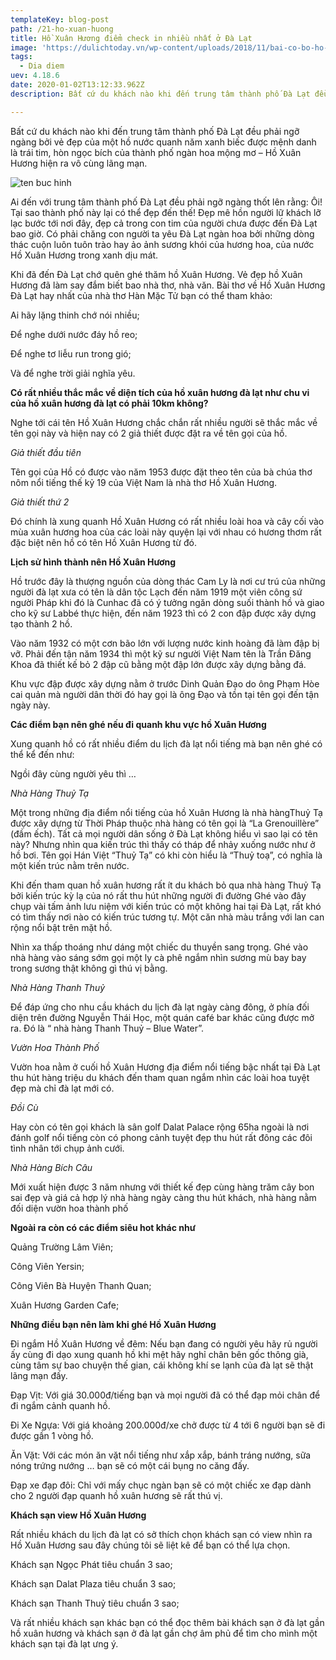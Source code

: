 ```yaml
---
templateKey: blog-post
path: /21-ho-xuan-huong
title: Hồ Xuân Hương điểm check in nhiều nhất ở Đà Lạt
image: 'https://dulichtoday.vn/wp-content/uploads/2018/11/bai-co-bo-ho-xuan-huong-da-lat-check-in.jpg' 
tags:
  - Dia diem
uev: 4.18.6
date: 2020-01-02T13:12:33.962Z
description: Bất cứ du khách nào khi đến trung tâm thành phố Đà Lạt đều phải ngỡ ngàng bởi vẻ đẹp của một hồ nước quanh năm xanh biếc được mệnh danh là trái tim, hòn ngọc bích của thành phố ngàn hoa mộng mơ..

---
```


Bất cứ du khách nào khi đến trung tâm thành phố Đà Lạt đều phải ngỡ ngàng bởi vẻ đẹp của một hồ nước quanh năm xanh biếc được mệnh danh là trái tim, hòn ngọc bích của thành phố ngàn hoa mộng mơ – Hồ Xuân Hương hiện ra vô cùng lãng mạn. 

![ten buc hinh](https://dulichvietxanh.com/wp-content/uploads/2019/04/ho-xuan-huong.jpg "ten buc hinh")


Ai đến với trung tâm thành phố Đà Lạt đều phải ngỡ ngàng thốt lên rằng: Ôi! Tại sao thành phố này lại có thể đẹp đến thế! Đẹp mê hồn người lữ khách lỡ lạc bước tới nơi đây, đẹp cả trong con tim của người chưa được đến Đà Lạt bao giờ. Có phải chăng con người ta yêu Đà Lạt ngàn hoa bởi những dòng thác cuộn luôn tuôn trào hay ảo ảnh sương khói của hương hoa, của nước Hồ Xuân Hương trong xanh dịu mát.


Khi đã đến Đà Lạt chớ quên ghé thăm hồ Xuân Hương. Vẻ đẹp hồ Xuân Hương đã làm say đắm biết bao nhà thơ, nhà văn. Bài thơ về Hồ Xuân Hương Đà Lạt hay nhất của nhà thơ Hàn Mặc Tử bạn có thể tham khảo:

Ai hãy lặng thinh chớ nói nhiều;

Để nghe dưới nước đáy hồ reo;

Để nghe tơ liễu run trong gió;

Và để nghe trời giải nghĩa yêu.

**Có rất nhiều thắc mắc về diện tích của hồ xuân hương đà lạt như chu vi của hồ xuân hương đà lạt có phải 10km không?** 

Nghe tới cái tên Hồ Xuân Hương chắc chắn rất nhiều người sẽ thắc mắc về tên gọi này và hiện nay có 2 giả thiết được đặt ra về tên gọi của hồ.

*Giả thiết đầu tiên*

Tên gọi của Hồ có được vào năm 1953 được đặt theo tên của bà chúa thơ nôm nổi tiếng thế kỷ 19 của Việt Nam là nhà thơ Hồ Xuân Hương.

*Giả thiết thứ 2*

Đó chính là xung quanh Hồ Xuân Hương có rất nhiều loài hoa và cây cối vào mùa xuân hương hoa của các loài này quyện lại với nhau có hương thơm rất đặc biệt nên hồ có tên Hồ Xuân Hương từ đó.

**Lịch sử hình thành nên Hồ Xuân Hương**

Hồ trước đây là thượng nguồn của dòng thác Cam Ly là nơi cư trú của những người đà lạt xưa có tên là dân tộc Lạch đến năm 1919 một viên công sứ người Pháp khi đó là Cunhac đã có ý tưởng ngăn dòng suối thành hồ và giao cho kỹ sư Labbé thực hiện, đến năm 1923 thì có 2 con đập được xây dựng tạo thành 2 hồ.

Vào năm 1932 có một cơn bão lớn với lượng nước kinh hoàng đã làm đập bị vỡ. Phải đến tận năm 1934 thì một kỹ sư người Việt Nam tên là Trần Đăng Khoa đã thiết kế bỏ 2 đập cũ bằng một đập lớn được xây dựng bằng đá.

Khu vực đập được xây dựng nằm ở trước Dinh Quản Đạo do ông Phạm Hòe cai quản mà người dân thời đó hay gọi là ông Đạo và tồn tại tên gọi đến tận ngày này.

**Các điểm bạn nên ghé nếu đi quanh khu vực hồ Xuân Hương**

Xung quanh hồ có rất nhiều điểm du lịch đà lạt nổi tiếng mà bạn nên ghé có thể kể đến như:

Ngồi đây cùng người yêu thì …

*Nhà Hàng Thuỷ Tạ*

Một trong những địa điểm nổi tiếng của hồ Xuân Hương là nhà hàngThuỷ Tạ được xây dựng từ Thời Pháp thuộc nhà hàng có tên gọi là “La Grenouillère” (đầm ếch). Tất cả mọi người dân sống ở Đà Lạt không hiểu vì sao lại có tên này? Nhưng nhìn qua kiến trúc thì thấy có tháp để nhảy xuống nước như ở hồ bơi. Tên gọi Hán Việt “Thuỷ Tạ” có khi còn hiểu là “Thuỷ toạ”, có nghĩa là một kiến trúc nằm trên nước.


Khi đến tham quan hồ xuân hương rất ít du khách bỏ qua nhà hàng Thuỷ Tạ bởi kiến trúc kỳ lạ của nó rất thu hút những người đi đường Ghé vào đây chụp vài tấm ảnh lưu niệm với kiến trúc có một không hai tại Đà Lạt, rất khó có tìm thấy nơi nào có kiến trúc tương tự. Một căn nhà màu trắng với lan can rộng nổi bật trên mặt hồ.

Nhìn xa thấp thoáng như dáng một chiếc du thuyền sang trọng. Ghé vào nhà hàng vào sáng sớm gọi một ly cà phê ngắm nhìn sương mù bay bay trong sương thật không gì thú vị bằng.

*Nhà Hàng Thanh Thuỷ*

Để đáp ứng cho nhu cầu khách du lịch đà lạt ngày càng đông, ở phía đối diện trên đường Nguyễn Thái Học, một quán café bar khác cũng được mở ra. Đó là “ nhà hàng Thanh Thuỷ – Blue Water”.


*Vườn Hoa Thành Phố*

Vườn hoa nằm ở cuối hồ Xuân Hương địa điểm nổi tiếng bậc nhất tại Đà Lạt thu hút hàng triệu du khách đến tham quan ngắm nhìn các loài hoa tuyệt đẹp mà chỉ đà lạt mới có.

*Đồi Cù*

Hay còn có tên gọi khách là sân golf Dalat Palace rộng 65ha ngoài là nơi đánh golf nổi tiếng còn có phong cảnh tuyệt đẹp thu hút rất đông các đôi tình nhân tới chụp ảnh cưới.

*Nhà Hàng Bích Câu*

Mới xuất hiện được 3 năm nhưng với thiết kế đẹp cùng hàng trăm cây bon sai đẹp và giá cả hợp lý nhà hàng ngày càng thu hút khách, nhà hàng nằm đối diện vườn hoa thành phố

**Ngoài ra còn có các điểm siêu hot khác như**

Quảng Trường Lâm Viên;

Công Viên Yersin;

Công Viên Bà Huyện Thanh Quan;

Xuân Hương Garden Cafe;

**Những điều bạn nên làm khi ghé Hồ Xuân Hương**

Đi ngắm Hồ Xuân Hương về đêm: Nếu bạn đang có người yêu hãy rủ người ấy cùng đi dạo xung quanh hồ khi mệt hãy nghỉ chân bên gốc thông già, cùng tâm sự bao chuyện thế gian, cái không khí se lạnh của đà lạt sẽ thật lãng mạn đấy.

Đạp Vịt: Với giá 30.000đ/tiếng bạn và mọi người đã có thể đạp mỏi chân để đi ngắm cảnh quanh hồ.

Đi Xe Ngựa: Với giá khoảng 200.000đ/xe chở được từ 4 tới 6 người bạn sẽ đi được gần 1 vòng hồ.

Ăn Vặt: Với các món ăn vặt nổi tiếng như xắp xắp, bánh tráng nướng, sữa nóng trứng nướng … bạn sẽ có một cái bụng no căng đấy.

Đạp xe đạp đôi: Chỉ với mấy chục ngàn bạn sẽ có một chiếc xe đạp dành cho 2 người đạp quanh hồ xuân hương sẽ rất thú vị.

**Khách sạn view Hồ Xuân Hương**

Rất nhiều khách du lịch đà lạt có sở thích chọn khách sạn có view nhìn ra Hồ Xuân Hương sau đây chúng tôi sẽ liệt kê để bạn có thể lựa chọn.

Khách sạn Ngọc Phát tiêu chuẩn 3 sao;

Khách sạn Dalat Plaza tiêu chuẩn 3 sao;

Khách sạn Thanh Thuỷ tiêu chuẩn 3 sao;

Và rất nhiều khách sạn khác bạn có thể đọc thêm bài khách sạn ở đà lạt gần hồ xuân hương và khách sạn ở đà lạt gần chợ âm phủ để tìm cho mình một khách sạn tại đà lạt ưng ý.
